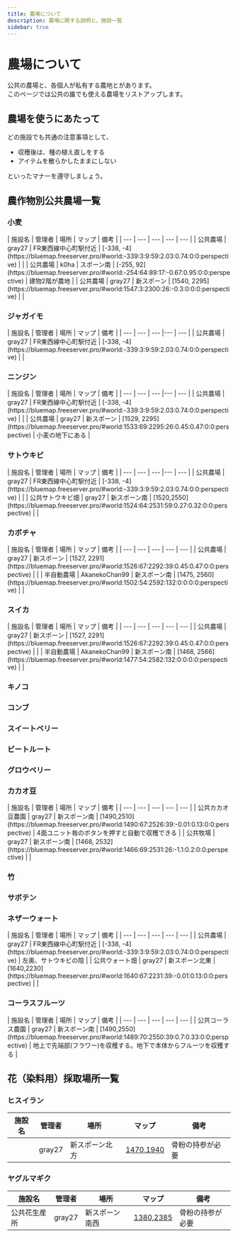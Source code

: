 ```yaml
---
title: 農場について
description: 農場に関する説明と、施設一覧
sidebar: true   
---
```


# 農場について
公共の農場と、各個人が私有する農地とがあります。  
このページでは公共の誰でも使える農場をリストアップします。

## 農場を使うにあたって
どの施設でも共通の注意事項として、
- 収穫後は、種の植え直しをする
- アイテムを散らかしたままにしない

といったマナーを遵守しましょう。

## 農作物別公共農場一覧
### 小麦
<item-sprite name="wheat" :scale="1" />
| 施設名 | 管理者 | 場所 | マップ | 備考 |
| --- | --- | --- | --- | --- |
| 公共農場 | gray27 | FR東西線中心町駅付近 | [-338, -4](https://bluemap.freeserver.pro/#world:-339:3:9:59:2.03:0.74:0:0:perspective) | |
| 公共農場 | k0ha | スポーン南 | [-255, 92](https://bluemap.freeserver.pro/#world:-254:64:89:17:-0.67:0.95:0:0:perspective) | 建物2階が農地 |
| 公共農場 | gray27 | 新スポーン | [1540, 2295](https://bluemap.freeserver.pro/#world:1547:3:2300:26:-0.3:0:0:0:perspective) | |

### ジャガイモ
<item-sprite name="potato" :scale="1" />
| 施設名 | 管理者 | 場所 | マップ | 備考 |
| --- | --- | --- |--- | --- |
| 公共農場 | gray27 | FR東西線中心町駅付近 | [-338, -4](https://bluemap.freeserver.pro/#world:-339:3:9:59:2.03:0.74:0:0:perspective) | |

### ニンジン
<item-sprite name="carrot" :scale="1" />
| 施設名 | 管理者 | 場所 | マップ | 備考 |
| --- | --- | --- |--- | --- |
| 公共農場 | gray27 | FR東西線中心町駅付近 | [-338, -4](https://bluemap.freeserver.pro/#world:-339:3:9:59:2.03:0.74:0:0:perspective) | |
| 公共農場 | gray27 | 新スポーン | [1529, 2295](https://bluemap.freeserver.pro/#world:1533:69:2295:26:0.45:0.47:0:0:perspective) | 小麦の地下にある |

### サトウキビ
<item-sprite name="cane" :scale="1" />
| 施設名 | 管理者 | 場所 | マップ | 備考 |
| --- | --- | --- |--- | --- |
| 公共農場 | gray27 | FR東西線中心町駅付近 | [-338, -4](https://bluemap.freeserver.pro/#world:-339:3:9:59:2.03:0.74:0:0:perspective) | |
| 公共サトウキビ畑 | gray27 | 新スポーン南 | [1520,2550](https://bluemap.freeserver.pro/#world:1524:64:2531:59:0.27:0.32:0:0:perspective) | |

### カボチャ
<item-sprite name="pumpkin" :scale="1" />
| 施設名 | 管理者 | 場所 | マップ | 備考 |
| --- | --- | --- | --- | --- |
| 公共農場 | gray27 | 新スポーン | [1527, 2291](https://bluemap.freeserver.pro/#world:1526:67:2292:39:0.45:0.47:0:0:perspective) | |
| 半自動農場 | AkanekoChan99 | 新スポーン南 | [1475, 2560](https://bluemap.freeserver.pro/#world:1502:54:2592:132:0:0:0:0:perspective) | |

### スイカ
<item-sprite name="melon" :scale="1" />
| 施設名 | 管理者 | 場所 | マップ | 備考 |
| --- | --- | --- | --- | --- |
| 公共農場 | gray27 | 新スポーン | [1527, 2291](https://bluemap.freeserver.pro/#world:1526:67:2292:39:0.45:0.47:0:0:perspective) | |
| 半自動農場 | AkanekoChan99 | 新スポーン南 | [1468, 2566](https://bluemap.freeserver.pro/#world:1477:54:2582:132:0:0:0:0:perspective) | |

### キノコ

### コンブ

### スイートベリー

### ビートルート

### グロウベリー

### カカオ豆
<item-sprite name="cocoa-beans" :scale="1" />
| 施設名 | 管理者 | 場所 | マップ | 備考 |
| --- | --- | --- | --- | --- |
| 公共カカオ豆農園 | gray27 | 新スポーン南 | [1490,2510](https://bluemap.freeserver.pro/#world:1490:67:2526:39:-0.01:0.13:0:0:perspective) | 4面ユニット毎のボタンを押すと自動で収穫できる |
| 公共牧場 | gray27 | 新スポーン南 | [1468, 2532](https://bluemap.freeserver.pro/#world:1466:69:2531:26:-1.1:0.2:0:0:perspective) | |

### 竹

### サボテン

### ネザーウォート
<item-sprite name="nether-wart" :scale="1" />
| 施設名 | 管理者 | 場所 | マップ | 備考 |
| --- | --- | --- | --- | --- |
| 公共農場 | gray27 | FR東西線中心町駅付近 | [-338, -4](https://bluemap.freeserver.pro/#world:-339:3:9:59:2.03:0.74:0:0:perspective) | 左奥、サトウキビの陰 |
| 公共ウォート畑 | gray27 | 新スポーン北東 | [1640,2230](https://bluemap.freeserver.pro/#world:1640:67:2231:39:-0.01:0.13:0:0:perspective) | |

### コーラスフルーツ
<item-sprite name="chorus-flower" :scale="1" />
<item-sprite name="chorus-fruit" :scale="1" />
| 施設名 | 管理者 | 場所 | マップ | 備考 |
| --- | --- | --- | --- | --- |
| 公共コーラス農園 | gray27 | 新スポーン南 | [1490,2550](https://bluemap.freeserver.pro/#world:1489:70:2550:39:0.7:0.33:0:0:perspective) | 地上で先端部(フラワー)を収穫する。地下で本体からフルーツを収穫する |

## 花（染料用）採取場所一覧
### ヒスイラン
| 施設名 | 管理者 | 場所 | マップ | 備考 |
| --- | --- | --- | --- | --- |
| | gray27 | 新スポーン北方 | [1470,1940](https://bluemap.freeserver.pro/#world:1478:54:1927:88:0.84:0.33:0:0:perspective) | 骨粉の持参が必要 |

### ヤグルマギク
| 施設名 | 管理者 | 場所 | マップ | 備考 |
| --- | --- | --- | --- | --- |
| 公共花生産所 | gray27 | 新スポーン南西 | [1380,2385](https://bluemap.freeserver.pro/#world:1390:69:2392:39:2.3:0.52:0:0:perspective) | 骨粉の持参が必要 |
